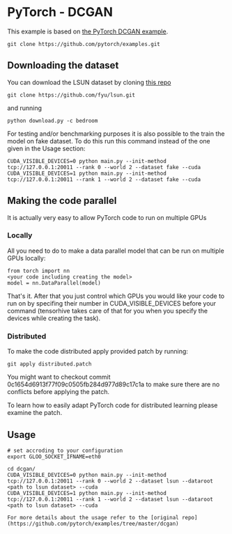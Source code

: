 # PyTorch - DCGAN

This example is based on [the PyTorch DCGAN example](https://github.com/pytorch/examples/tree/master/dcgan).
```
git clone https://github.com/pytorch/examples.git
```

## Downloading the dataset

You can download the LSUN dataset by cloning [this repo](https://github.com/fyu/lsun) 

```
git clone https://github.com/fyu/lsun.git
```
and running
```
python download.py -c bedroom
```

For testing and/or benchmarking purposes it is also possible to the train the model on fake dataset. To do this run this command instead of the one given in the Usage section:

```
CUDA_VISIBLE_DEVICES=0 python main.py --init-method tcp://127.0.0.1:20011 --rank 0 --world 2 --dataset fake --cuda
CUDA_VISIBLE_DEVICES=1 python main.py --init-method tcp://127.0.0.1:20011 --rank 1 --world 2 --dataset fake --cuda
```

## Making the code parallel

It is actually very easy to allow PyTorch code to run on multiple GPUs

### Locally

All you need to do to make a data parallel model that can be run on multiple GPUs locally:
```
from torch import nn
<your code including creating the model>
model = nn.DataParallel(model)
```
That's it. After that you just control which GPUs you would like your code to run on by specifing their number in CUDA_VISIBLE_DEVICES before your command (tensorhive takes care of that for you when you specify the devices while creating the task).

### Distributed

To make the code distributed apply provided patch by running:

```
git apply distributed.patch
```

You might want to checkout commit 0c1654d6913f77f09c0505fb284d977d89c17c1a to make sure there are no conflicts before applying the patch.

To learn how to easily adapt PyTorch code for distributed learning please examine the patch. 

## Usage
```
# set accroding to your configuration
export GLOO_SOCKET_IFNAME=eth0 
```

```
cd dcgan/
CUDA_VISIBLE_DEVICES=0 python main.py --init-method tcp://127.0.0.1:20011 --rank 0 --world 2 --dataset lsun --dataroot <path to lsun dataset> --cuda
CUDA_VISIBLE_DEVICES=1 python main.py --init-method tcp://127.0.0.1:20011 --rank 1 --world 2 --dataset lsun --dataroot <path to lsun dataset> --cuda

For more details about the usage refer to the [original repo](https://github.com/pytorch/examples/tree/master/dcgan)
```
